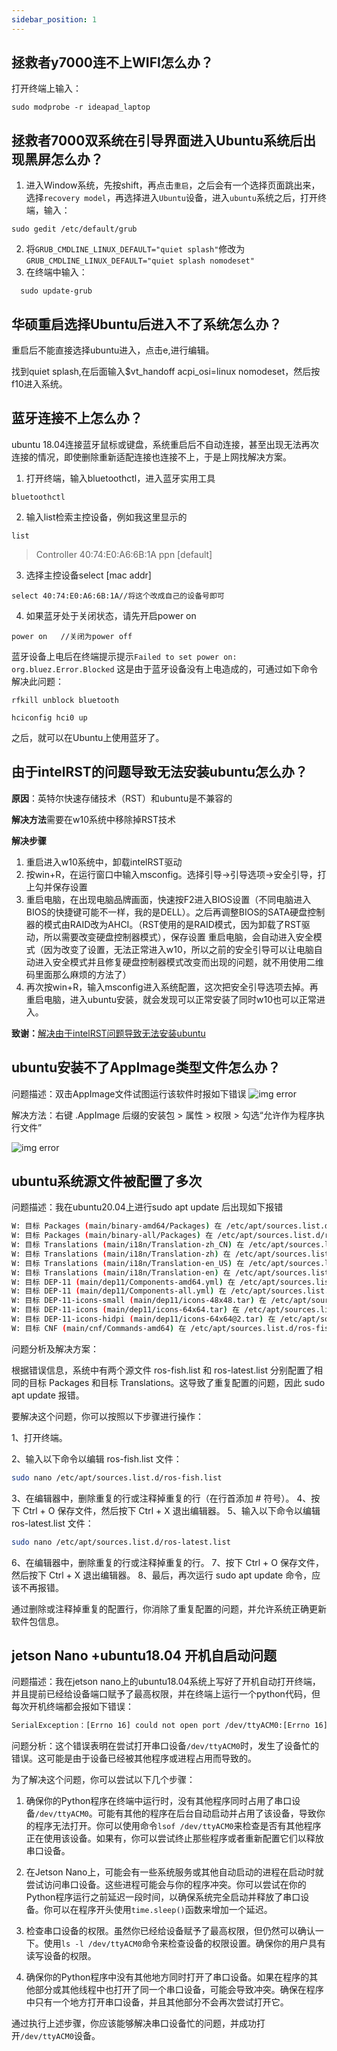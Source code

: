```yaml
---
sidebar_position: 1
---
```

## 拯救者y7000连不上WIFI怎么办？

打开终端上输入：

```shell
sudo modprobe -r ideapad_laptop
```

## 拯救者7000双系统在引导界面进入Ubuntu系统后出现黑屏怎么办？

1. 进入Window系统，先按shift，再点击`重启`，之后会有一个选择页面跳出来，选择`recovery model`，再选择进入`Ubuntu`设备，进入`ubuntu`系统之后，打开终端，输入：

```shell
sudo gedit /etc/default/grub
```

2. 将`GRUB_CMDLINE_LINUX_DEFAULT="quiet splash"`修改为`GRUB_CMDLINE_LINUX_DEFAULT="quiet splash nomodeset"`
3. 在终端中输入：

```shell
  sudo update-grub
```

## 华硕重启选择Ubuntu后进入不了系统怎么办？

重启后不能直接选择ubuntu进入，点击e,进行编辑。

找到quiet splash,在后面输入$vt_handoff acpi_osi=linux nomodeset，然后按f10进入系统。

## 蓝牙连接不上怎么办？

ubuntu 18.04连接蓝牙鼠标或键盘，系统重启后不自动连接，甚至出现无法再次连接的情况，即使删除重新适配连接也连接不上，于是上网找解决方案。

1. 打开终端，输入bluetoothctl，进入蓝牙实用工具

```shell
bluetoothctl
```

2. 输入list检索主控设备，例如我这里显示的

```shell
list
```

> Controller 40:74:E0:A6:6B:1A ppn [default]

3. 选择主控设备select [mac addr]

```shell
select 40:74:E0:A6:6B:1A//将这个改成自己的设备号即可
```

4. 如果蓝牙处于关闭状态，请先开启power on

```shell
power on   //关闭为power off
```

蓝牙设备上电后在终端提示提示`Failed to set power on: org.bluez.Error.Blocked`
这是由于蓝牙设备没有上电造成的，可通过如下命令解决此问题：

```shell
rfkill unblock bluetooth

hciconfig hci0 up
```

之后，就可以在Ubuntu上使用蓝牙了。

## 由于intelRST的问题导致无法安装ubuntu怎么办？

**原因**：英特尔快速存储技术（RST）和ubuntu是不兼容的

**解决方法**需要在w10系统中移除掉RST技术

**解决步骤**

1. 重启进入w10系统中，卸载intelRST驱动
2. 按win+R，在运行窗口中输入msconfig。选择引导->引导选项->安全引导，打上勾并保存设置
3. 重启电脑，在出现电脑品牌画面，快速按F2进入BIOS设置（不同电脑进入BIOS的快捷键可能不一样，我的是DELL）。之后再调整BIOS的SATA硬盘控制器的模式由RAID改为AHCI。（RST使用的是RAID模式，因为卸载了RST驱动，所以需要改变硬盘控制器模式），保存设置
重启电脑，会自动进入安全模式（因为改变了设置，无法正常进入w10，所以之前的安全引导可以让电脑自动进入安全模式并且修复硬盘控制器模式改变而出现的问题，就不用使用二维码里面那么麻烦的方法了）
4. 再次按win+R，输入msconfig进入系统配置，这次把安全引导选项去掉。再重启电脑，进入ubuntu安装，就会发现可以正常安装了同时w10也可以正常进入。

**致谢：**[解决由于intelRST问题导致无法安装ubuntu](https://zhuanlan.zhihu.com/p/148855857)

## ubuntu安装不了AppImage类型文件怎么办？

问题描述：双击AppImage文件试图运行该软件时报如下错误
![img error](img/APPimage报错.png)

解决方法：右键 .AppImage 后缀的安装包 > 属性 > 权限 > 勾选“允许作为程序执行文件”

![img error](img/AppImage.png)

## ubuntu系统源文件被配置了多次

问题描述：我在ubuntu20.04上进行sudo apt update 后出现如下报错

```bash
W: 目标 Packages (main/binary-amd64/Packages) 在 /etc/apt/sources.list.d/ros-fish.list:1 和 /etc/apt/sources.list.d/ros-latest.list:1 中被配置了多次
W: 目标 Packages (main/binary-all/Packages) 在 /etc/apt/sources.list.d/ros-fish.list:1 和 /etc/apt/sources.list.d/ros-latest.list:1 中被配置了多次
W: 目标 Translations (main/i18n/Translation-zh_CN) 在 /etc/apt/sources.list.d/ros-fish.list:1 和 /etc/apt/sources.list.d/ros-latest.list:1 中被配置了多次
W: 目标 Translations (main/i18n/Translation-zh) 在 /etc/apt/sources.list.d/ros-fish.list:1 和 /etc/apt/sources.list.d/ros-latest.list:1 中被配置了多次
W: 目标 Translations (main/i18n/Translation-en_US) 在 /etc/apt/sources.list.d/ros-fish.list:1 和 /etc/apt/sources.list.d/ros-latest.list:1 中被配置了多次
W: 目标 Translations (main/i18n/Translation-en) 在 /etc/apt/sources.list.d/ros-fish.list:1 和 /etc/apt/sources.list.d/ros-latest.list:1 中被配置了多次
W: 目标 DEP-11 (main/dep11/Components-amd64.yml) 在 /etc/apt/sources.list.d/ros-fish.list:1 和 /etc/apt/sources.list.d/ros-latest.list:1 中被配置了多次
W: 目标 DEP-11 (main/dep11/Components-all.yml) 在 /etc/apt/sources.list.d/ros-fish.list:1 和 /etc/apt/sources.list.d/ros-latest.list:1 中被配置了多次
W: 目标 DEP-11-icons-small (main/dep11/icons-48x48.tar) 在 /etc/apt/sources.list.d/ros-fish.list:1 和 /etc/apt/sources.list.d/ros-latest.list:1 中被配置了多次
W: 目标 DEP-11-icons (main/dep11/icons-64x64.tar) 在 /etc/apt/sources.list.d/ros-fish.list:1 和 /etc/apt/sources.list.d/ros-latest.list:1 中被配置了多次
W: 目标 DEP-11-icons-hidpi (main/dep11/icons-64x64@2.tar) 在 /etc/apt/sources.list.d/ros-fish.list:1 和 /etc/apt/sources.list.d/ros-latest.list:1 中被配置了多次
W: 目标 CNF (main/cnf/Commands-amd64) 在 /etc/apt/sources.list.d/ros-fish.list:1 和 /etc/apt/sources.list.d/ros-latest.list:1 中被配置了多次
```

问题分析及解决方案：

根据错误信息，系统中有两个源文件 ros-fish.list 和 ros-latest.list 分别配置了相同的目标 Packages 和目标 Translations。这导致了重复配置的问题，因此 sudo apt update 报错。

要解决这个问题，你可以按照以下步骤进行操作：

1、打开终端。

2、输入以下命令以编辑 ros-fish.list 文件：

```bash
sudo nano /etc/apt/sources.list.d/ros-fish.list
```

3、在编辑器中，删除重复的行或注释掉重复的行（在行首添加 # 符号）。
4、按下 Ctrl + O 保存文件，然后按下 Ctrl + X 退出编辑器。
5、输入以下命令以编辑 ros-latest.list 文件：

```bash
sudo nano /etc/apt/sources.list.d/ros-latest.list
```

6、在编辑器中，删除重复的行或注释掉重复的行。
7、按下 Ctrl + O 保存文件，然后按下 Ctrl + X 退出编辑器。
8、最后，再次运行 sudo apt update 命令，应该不再报错。

通过删除或注释掉重复的配置行，你消除了重复配置的问题，并允许系统正确更新软件包信息。

## jetson Nano +ubuntu18.04 开机自启动问题

问题描述：我在jetson nano上的ubuntu18.04系统上写好了开机自动打开终端，并且提前已经给设备端口赋予了最高权限，并在终端上运行一个python代码，但每次开机终端都会报如下错误：

```bash
SerialException：[Errno 16] could not open port /dev/ttyACM0:[Errno 16] Device or resource busy: '/dev/ttyACM0'
```

问题分析：这个错误表明在尝试打开串口设备`/dev/ttyACM0`时，发生了设备忙的错误。这可能是由于设备已经被其他程序或进程占用而导致的。

为了解决这个问题，你可以尝试以下几个步骤：

1. 确保你的Python程序在终端中运行时，没有其他程序同时占用了串口设备`/dev/ttyACM0`。可能有其他的程序在后台自动启动并占用了该设备，导致你的程序无法打开。你可以使用命令`lsof /dev/ttyACM0`来检查是否有其他程序正在使用该设备。如果有，你可以尝试终止那些程序或者重新配置它们以释放串口设备。

2. 在Jetson Nano上，可能会有一些系统服务或其他自动启动的进程在启动时就尝试访问串口设备。这些进程可能会与你的程序冲突。你可以尝试在你的Python程序运行之前延迟一段时间，以确保系统完全启动并释放了串口设备。你可以在程序开头使用`time.sleep()`函数来增加一个延迟。

3. 检查串口设备的权限。虽然你已经给设备赋予了最高权限，但仍然可以确认一下。使用`ls -l /dev/ttyACM0`命令来检查设备的权限设置。确保你的用户具有读写设备的权限。

4. 确保你的Python程序中没有其他地方同时打开了串口设备。如果在程序的其他部分或其他线程中也打开了同一个串口设备，可能会导致冲突。确保在程序中只有一个地方打开串口设备，并且其他部分不会再次尝试打开它。

通过执行上述步骤，你应该能够解决串口设备忙的问题，并成功打开`/dev/ttyACM0`设备。
